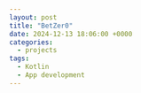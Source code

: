 ```yaml
---
layout: post
title: "BetZer0"
date: 2024-12-13 18:06:00 +0000
categories:
  - projects
tags:
  - Kotlin
  - App development 
---
```

